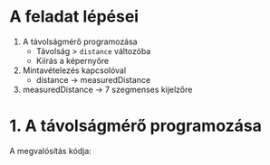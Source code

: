 # A feladat lépései
1. A távolságmérő programozása
    - Távolság > `distance` változóba
    - Kiírás a képernyőre
2. Mintavételezés kapcsolóval
    - distance -> measuredDistance
3. measuredDistance -> 7 szegmenses kijelzőre

# 1. A távolságmérő programozása

A megvalósítás kódja: 
```py

```